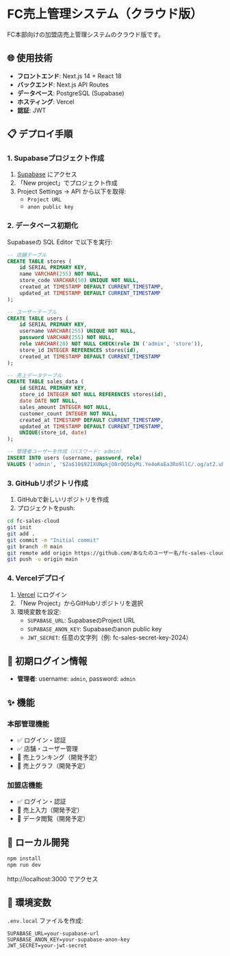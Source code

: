 # FC売上管理システム（クラウド版）

FC本部向けの加盟店売上管理システムのクラウド版です。

## 🌐 使用技術

- **フロントエンド**: Next.js 14 + React 18
- **バックエンド**: Next.js API Routes
- **データベース**: PostgreSQL (Supabase)
- **ホスティング**: Vercel
- **認証**: JWT

## 📋 デプロイ手順

### 1. Supabaseプロジェクト作成

1. [Supabase](https://supabase.com) にアクセス
2. 「New project」でプロジェクト作成
3. Project Settings → API から以下を取得:
   - `Project URL`
   - `anon public key`

### 2. データベース初期化

Supabaseの SQL Editor で以下を実行:

```sql
-- 店舗テーブル
CREATE TABLE stores (
    id SERIAL PRIMARY KEY,
    name VARCHAR(255) NOT NULL,
    store_code VARCHAR(50) UNIQUE NOT NULL,
    created_at TIMESTAMP DEFAULT CURRENT_TIMESTAMP,
    updated_at TIMESTAMP DEFAULT CURRENT_TIMESTAMP
);

-- ユーザーテーブル
CREATE TABLE users (
    id SERIAL PRIMARY KEY,
    username VARCHAR(255) UNIQUE NOT NULL,
    password VARCHAR(255) NOT NULL,
    role VARCHAR(20) NOT NULL CHECK(role IN ('admin', 'store')),
    store_id INTEGER REFERENCES stores(id),
    created_at TIMESTAMP DEFAULT CURRENT_TIMESTAMP
);

-- 売上データテーブル
CREATE TABLE sales_data (
    id SERIAL PRIMARY KEY,
    store_id INTEGER NOT NULL REFERENCES stores(id),
    date DATE NOT NULL,
    sales_amount INTEGER NOT NULL,
    customer_count INTEGER NOT NULL,
    created_at TIMESTAMP DEFAULT CURRENT_TIMESTAMP,
    updated_at TIMESTAMP DEFAULT CURRENT_TIMESTAMP,
    UNIQUE(store_id, date)
);

-- 管理者ユーザーを作成（パスワード: admin）
INSERT INTO users (username, password, role) 
VALUES ('admin', '$2a$10$92IXUNpkjO0rOQ5byMi.Ye4oKoEa3Ro9llC/.og/at2.uheWG/igi', 'admin');
```

### 3. GitHubリポジトリ作成

1. GitHubで新しいリポジトリを作成
2. プロジェクトをpush:

```bash
cd fc-sales-cloud
git init
git add .
git commit -m "Initial commit"
git branch -M main
git remote add origin https://github.com/あなたのユーザー名/fc-sales-cloud.git
git push -u origin main
```

### 4. Vercelデプロイ

1. [Vercel](https://vercel.com) にログイン
2. 「New Project」からGitHubリポジトリを選択
3. 環境変数を設定:
   - `SUPABASE_URL`: SupabaseのProject URL
   - `SUPABASE_ANON_KEY`: Supabaseのanon public key
   - `JWT_SECRET`: 任意の文字列（例: fc-sales-secret-key-2024）

## 🔐 初期ログイン情報

- **管理者**: username: `admin`, password: `admin`

## ✨ 機能

### 本部管理機能
- ✅ ログイン・認証
- ✅ 店舗・ユーザー管理
- 🔄 売上ランキング（開発予定）
- 🔄 売上グラフ（開発予定）

### 加盟店機能
- ✅ ログイン・認証
- 🔄 売上入力（開発予定）
- 🔄 データ閲覧（開発予定）

## 🚀 ローカル開発

```bash
npm install
npm run dev
```

http://localhost:3000 でアクセス

## 📝 環境変数

`.env.local` ファイルを作成:

```
SUPABASE_URL=your-supabase-url
SUPABASE_ANON_KEY=your-supabase-anon-key
JWT_SECRET=your-jwt-secret
```